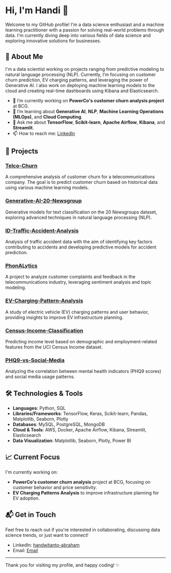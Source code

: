# Hi, I'm Handi 👋

Welcome to my GitHub profile! I'm a data science enthusiast and a machine learning practitioner with a passion for solving real-world problems through data. I'm currently diving deep into various fields of data science and exploring innovative solutions for businesses. 

## 🚀 About Me
I'm a data scientist working on projects ranging from predictive modeling to natural language processing (NLP). Currently, I’m focusing on customer churn prediction, EV charging patterns, and leveraging the power of Generative AI. I also work on deploying machine learning models to the cloud and creating real-time dashboards using Kibana and Elasticsearch.

- 🔭 I’m currently working on **PowerCo's customer churn analysis project** at BCG.
- 🌱 I’m learning about **Generative AI**, **NLP**, **Machine Learning Operations (MLOps)**, and **Cloud Computing**.
- 💬 Ask me about **TensorFlow**, **Scikit-learn**, **Apache Airflow**, **Kibana**, and **Streamlit**.
- 📫 How to reach me: [Linkedln](https://www.linkedin.com/in/handwitanto-abraham/)

## 🌟 Projects

### [Telco-Churn](https://github.com/your-username/Telco-Churn)
A comprehensive analysis of customer churn for a telecommunications company. The goal is to predict customer churn based on historical data using various machine learning models.

### [Generative-AI-20-Newsgroup](https://github.com/your-username/Generative-AI-20-newsgroup)
Generative models for text classification on the 20 Newsgroups dataset, exploring advanced techniques in natural language processing (NLP).

### [ID-Traffic-Accident-Analysis](https://github.com/your-username/ID-Traffic-accident-analysis)
Analysis of traffic accident data with the aim of identifying key factors contributing to accidents and developing predictive models for accident prediction.

### [PhonALytics](https://github.com/your-username/PhonALytics)
A project to analyze customer complaints and feedback in the telecommunications industry, leveraging sentiment analysis and topic modeling.

### [EV-Charging-Pattern-Analysis](https://github.com/your-username/EV-Charging-Pattern-Analysis)
A study of electric vehicle (EV) charging patterns and user behavior, providing insights to improve EV infrastructure planning.

### [Census-Income-Classification](https://github.com/your-username/Cencus-Income-Classification)
Predicting income level based on demographic and employment-related features from the UCI Census Income dataset.

### [PHQ9-vs-Social-Media](https://github.com/your-username/PHQ9-vs-Social-Media)
Analyzing the correlation between mental health indicators (PHQ9 scores) and social media usage patterns.

## 🛠️ Technologies & Tools

- **Languages**: Python, SQL
- **Libraries/Frameworks**: TensorFlow, Keras, Scikit-learn, Pandas, Matplotlib, Seaborn, Plotly
- **Databases**: MySQL, PostgreSQL, MongoDB
- **Cloud & Tools**: AWS, Docker, Apache Airflow, Kibana, Streamlit, Elasticsearch
- **Data Visualization**: Matplotlib, Seaborn, Plotly, Power BI

## 📈 Current Focus
I'm currently working on:
- **PowerCo's customer churn analysis** project at BCG, focusing on customer behavior and price sensitivity.
- **EV Charging Patterns Analysis** to improve infrastructure planning for EV adoption.

## 📬 Get in Touch

Feel free to reach out if you're interested in collaborating, discussing data science trends, or just want to connect!

- LinkedIn: [handwitanto-abraham](https://www.linkedin.com/in/handwitanto-abraham/)
- Email: [Email](handwitanto@gmail.com)

---

Thank you for visiting my profile, and happy coding! ✨
